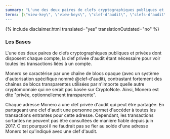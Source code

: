 ```yaml
---
summary: "L'une des deux paires de clefs cryptographiques publiques et privées dont disposent chaque compte, la clef privée d'audit étant nécessaire pour voir toutes les transactions liées à un compte."
terms: [\"view-key\", \"view-keys\", \"clef-d'audit\", \"clefs-d'audit\"]
---
```


{% include disclaimer.html translated="yes" translationOutdated="no" %}

### Les Bases

L'une des deux paires de clefs cryptographiques publiques et privées dont
disposent chaque compte, la clef privée d'audit étant nécessaire pour voir
toutes les transactions liées à un compte.

Monero se caractérise par une chaîne de blocs opaque (avec un système
d'autorisation spécifique nommé @clef-d'audit), contrastant fortement des
chaînes de blocs transparentes utilisées par n'importe quelle autre
cryptomonnaie qui ne serait pas basée sur CryptoNote. Ainsi, Monero est dite
"privée, optionnellement transparente".

Chaque adresse Monero a une clef privée d'audit qui peut être partagée. En
partageant une clef d'audit une personne permet d'accéder à toutes les
transactions entrantes pour cette adresse. Cependant, les transactions
sortantes ne peuvent pas être consultées de manière fiable depuis juin
2017. C'est pourquoi il ne faudrait pas se fier au solde d'une adresse
Monero tel qu'indiqué avec une clef d'audit.
